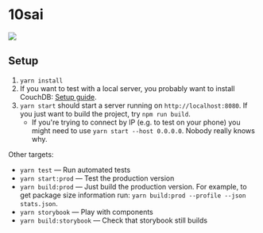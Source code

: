10sai
=====

![](https://api.dependabot.com/badges/status?host=github&repo=birchill/10sai)

Setup
-----

1. `yarn install`
1. If you want to test with a local server, you probably want to install
   CouchDB: [Setup guide](https://pouchdb.com/guides/setup-couchdb.html).
1. `yarn start` should start a server running on `http://localhost:8080`.
   If you just want to build the project, try `npm run build`.
   * If you're trying to connect by IP (e.g. to test on your phone) you might
     need to use `yarn start --host 0.0.0.0`. Nobody really knows why.

Other targets:

* `yarn test` — Run automated tests
* `yarn start:prod` — Test the production version
* `yarn build:prod` — Just build the production version. For example, to get package size information run: `yarn build:prod --profile --json stats.json`.
* `yarn storybook` — Play with components
* `yarn build:storybook` — Check that storybook still builds
